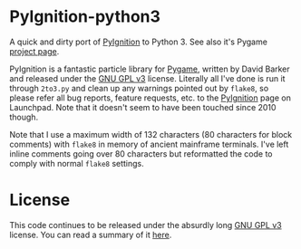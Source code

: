 # PyIgnition-python3

A quick and dirty port of [PyIgnition](https://launchpad.net/pyignition) to
Python 3. See also it's Pygame
[project page](https://www.pygame.org/project/1527).

PyIgnition is a fantastic particle library for
[Pygame](https://www.pygame.org/news), written by David Barker and released
under the [GNU GPL v3](LICENSE) license. Literally all I've done is run it
through `2to3.py` and clean up any warnings pointed out by `flake8`, so
please refer all bug reports, feature requests, etc. to the
[PyIgnition](https://launchpad.net/pyignition) page on Launchpad. Note that it
doesn't seem to have been touched since 2010 though.

Note that I use a maximum width of 132 characters (80 characters for block
comments) with `flake8` in memory of ancient mainframe terminals. I've left
inline comments going over 80 characters but reformatted the code to comply
with normal `flake8` settings.

# License

This code continues to be released under the absurdly long [GNU GPL v3](LICENSE)
license. You can read a summary of it
[here](https://tldrlegal.com/license/gnu-general-public-license-v3-%28gpl-3%29).
